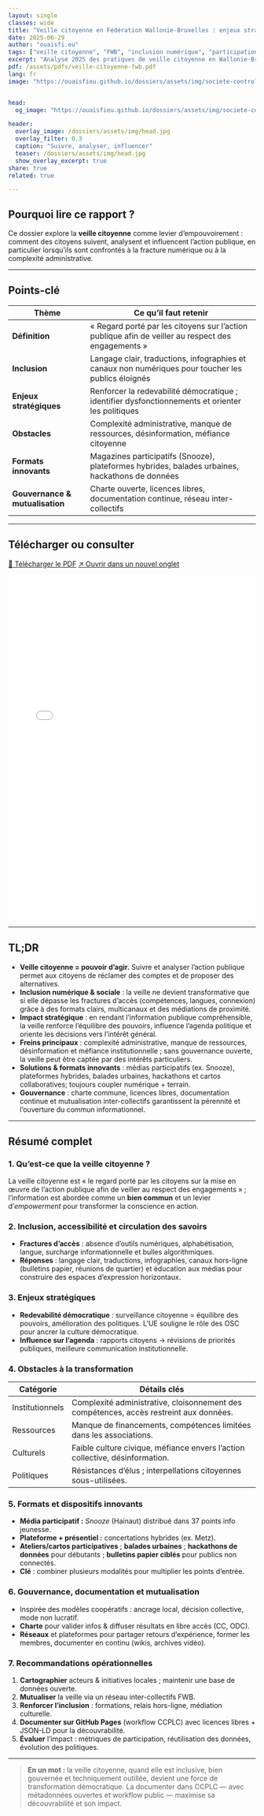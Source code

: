 ```yaml
---
layout: single
classes: wide
title: "Veille citoyenne en Fédération Wallonie-Bruxelles : enjeux stratégiques, inclusion et perspectives"
date: 2025-06-29
author: "ouaisfi.eu"
tags: ["veille citoyenne", "FWB", "inclusion numérique", "participation"]
excerpt: "Analyse 2025 des pratiques de veille citoyenne en Wallonie-Bruxelles : accessibilité, obstacles et formats innovants pour renforcer la participation."
pdf: /assets/pdfs/veille-citoyenne-fwb.pdf
lang: fr
image: "https://ouaisfieu.github.io/dossiers/assets/img/societe-controle-frictions.jpg"


head:
  og_image: "https://ouaisfieu.github.io/dossiers/assets/img/societe-controle-frictions.jpg"

header:
  overlay_image: /dossiers/assets/img/head.jpg
  overlay_filter: 0.3
  caption: "Suivre, analyser, influencer"
  teaser: /dossiers/assets/img/head.jpg
  show_overlay_excerpt: true
share: true
related: true

---
```



## Pourquoi lire ce rapport ?

Ce dossier explore la **veille citoyenne** comme levier d’empouvoirement : comment des citoyens suivent, analysent et influencent l’action publique, en particulier lorsqu’ils sont confrontés à la fracture numérique ou à la complexité administrative.

---

## Points-clé

| Thème | Ce qu’il faut retenir |
|-------|-----------------------|
| **Définition** | « Regard porté par les citoyens sur l’action publique afin de veiller au respect des engagements » |
| **Inclusion** | Langage clair, traductions, infographies et canaux non numériques pour toucher les publics éloignés |
| **Enjeux stratégiques** | Renforcer la redevabilité démocratique ; identifier dysfonctionnements et orienter les politiques |
| **Obstacles** | Complexité administrative, manque de ressources, désinformation, méfiance citoyenne |
| **Formats innovants** | Magazines participatifs (Snooze), plateformes hybrides, balades urbaines, hackathons de données |
| **Gouvernance & mutualisation** | Charte ouverte, licences libres, documentation continue, réseau inter-collectifs |

---

## Télécharger ou consulter

<p>
  <a class="btn btn--primary" href="https://ouaisfieu.github.io/dossiers/assets/pdfs/veille-citoyenne-fwb.pdf">💾 Télécharger le PDF</a>
  <a class="btn btn--info" href="https://ouaisfieu.github.io/dossiers/assets/pdfs/veille-citoyenne-fwb.pdf" target="_blank" rel="noopener">↗️ Ouvrir dans un nouvel onglet</a>
</p>

<!-- Lecteur PDF natif du navigateur -->
<iframe
  src="/dossiers/assets/pdfs/veille-citoyenne-fwb.pdf#toolbar=1"
  width="100%"
  height="700"
  style="border:none;"
  loading="lazy">
</iframe>

---

## TL;DR
- **Veille citoyenne = pouvoir d’agir.** Suivre et analyser l’action publique permet aux citoyens de réclamer des comptes et de proposer des alternatives.  
- **Inclusion numérique & sociale** : la veille ne devient transformative que si elle dépasse les fractures d’accès (compétences, langues, connexion) grâce à des formats clairs, multicanaux et des médiations de proximité.
- **Impact stratégique** : en rendant l’information publique compréhensible, la veille renforce l’équilibre des pouvoirs, influence l’agenda politique et oriente les décisions vers l’intérêt général.  
- **Freins principaux** : complexité administrative, manque de ressources, désinformation et méfiance institutionnelle ; sans gouvernance ouverte, la veille peut être captée par des intérêts particuliers. 
- **Solutions & formats innovants** : médias participatifs (ex. Snooze), plateformes hybrides, balades urbaines, hackathons et cartos collaboratives; toujours coupler numérique + terrain.
- **Gouvernance** : charte commune, licences libres, documentation continue et mutualisation inter-collectifs garantissent la pérennité et l’ouverture du commun informationnel. 

---

## Résumé complet

### 1. Qu’est-ce que la veille citoyenne ?
La veille citoyenne est « le regard porté par les citoyens sur la mise en œuvre de l’action publique afin de veiller au respect des engagements » ; l’information est abordée comme un **bien commun** et un levier d’*empowerment* pour transformer la conscience en action.

### 2. Inclusion, accessibilité et circulation des savoirs  
- **Fractures d’accès** : absence d’outils numériques, alphabétisation, langue, surcharge informationnelle et bulles algorithmiques.  
- **Réponses** : langage clair, traductions, infographies, canaux hors-ligne (bulletins papier, réunions de quartier) et éducation aux médias pour construire des espaces d’expression horizontaux. 

### 3. Enjeux stratégiques  
- **Redevabilité démocratique** : surveillance citoyenne = équilibre des pouvoirs, amélioration des politiques. L’UE souligne le rôle des OSC pour ancrer la culture démocratique.  
- **Influence sur l’agenda** : rapports citoyens → révisions de priorités publiques, meilleure communication institutionnelle. 

### 4. Obstacles à la transformation  
| Catégorie | Détails clés |  
|-----------|--------------|  
| Institutionnels | Complexité administrative, cloisonnement des compétences, accès restreint aux données. |  
| Ressources | Manque de financements, compétences limitées dans les associations. |  
| Culturels | Faible culture civique, méfiance envers l’action collective, désinformation. |  
| Politiques | Résistances d’élus ; interpellations citoyennes sous-utilisées. |  

### 5. Formats et dispositifs innovants  
- **Média participatif :** *Snooze* (Hainaut) distribué dans 37 points info jeunesse.  
- **Plateforme + présentiel :** concertations hybrides (ex. Metz).  
- **Ateliers/cartos participatives** ; **balades urbaines** ; **hackathons de données** pour débutants ; **bulletins papier ciblés** pour publics non connectés.  
- **Clé** : combiner plusieurs modalités pour multiplier les points d’entrée. 

### 6. Gouvernance, documentation et mutualisation  
- Inspirée des modèles coopératifs : ancrage local, décision collective, mode non lucratif.  
- **Charte** pour valider infos & diffuser résultats en libre accès (CC, ODC).  
- **Réseaux** et plateformes pour partager retours d’expérience, former les membres, documenter en continu (wikis, archives vidéo). 

### 7. Recommandations opérationnelles  
1. **Cartographier** acteurs & initiatives locales ; maintenir une base de données ouverte.  
2. **Mutualiser** la veille via un réseau inter-collectifs FWB.  
3. **Renforcer l’inclusion** : formations, relais hors-ligne, médiation culturelle.  
4. **Documenter sur GitHub Pages** (workflow CCPLC) avec licences libres + JSON-LD pour la découvrabilité.  
5. **Évaluer** l’impact : métriques de participation, réutilisation des données, évolution des politiques. 

---

> **En un mot :** la veille citoyenne, quand elle est inclusive, bien gouvernée et techniquement outillée, devient une force de transformation démocratique. La documenter dans CCPLC — avec métadonnées ouvertes et workflow public — maximise sa découvrabilité et son impact. 


